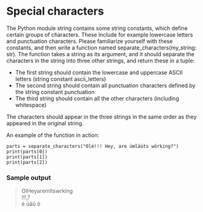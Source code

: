 # Special characters

The Python module string contains some string constants, which define certain groups of characters. These include for example lowercase letters and punctuation characters. Please familiarize yourself with these constants, and then write a function named separate_characters(my_string: str). The function takes a string as its argument, and it should separate the characters in the string into three other strings, and return these in a tuple:

- The first string should contain the lowercase and uppercase ASCII letters (string constant ascii_letters)
- The second string should contain all punctuation characters defined by the string constant punctuation
- The third string should contain all the other characters (including whitespace)

The characters should appear in the three strings in the same order as they appeared in the original string.

An example of the function in action:

```
parts = separate_characters("Olé!!! Hey, are ümläüts wörking?")
print(parts[0])
print(parts[1])
print(parts[2])
```

### Sample output

>OlHeyaremltswrking <br>
>!!!,? <br>
>é  üäü ö <br>